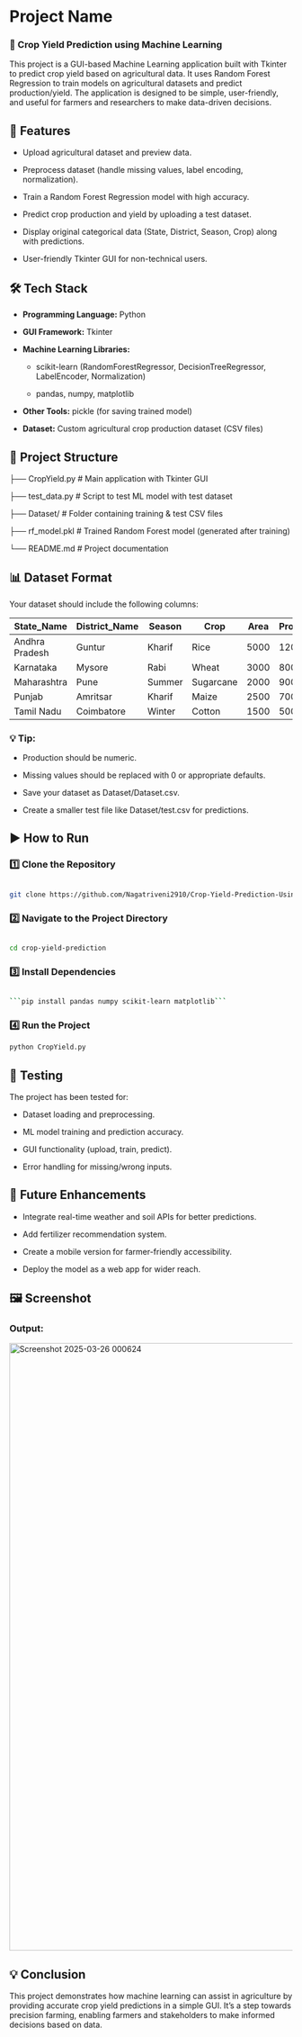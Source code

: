 <div align="left">

# Project Name

### 🌾 Crop Yield Prediction using Machine Learning

This project is a GUI-based Machine Learning application built with Tkinter to predict crop yield based on agricultural data. It uses Random Forest Regression to train models on agricultural datasets and predict production/yield. The application is designed to be simple, user-friendly, and useful for farmers and researchers to make data-driven decisions.

## 🚀 Features

* Upload agricultural dataset and preview data.

* Preprocess dataset (handle missing values, label encoding, normalization).

* Train a Random Forest Regression model with high accuracy.

* Predict crop production and yield by uploading a test dataset.

* Display original categorical data (State, District, Season, Crop) along with predictions.

* User-friendly Tkinter GUI for non-technical users.


## 🛠️ Tech Stack

* **Programming Language:** Python

* **GUI Framework:** Tkinter

* **Machine Learning Libraries:**

   * scikit-learn (RandomForestRegressor, DecisionTreeRegressor, LabelEncoder, Normalization)

    * pandas, numpy, matplotlib

* **Other Tools:** pickle (for saving trained model)

* **Dataset:** Custom agricultural crop production dataset (CSV files)

## 📂 Project Structure

├── CropYield.py         # Main application with Tkinter GUI

├── test_data.py         # Script to test ML model with test dataset

├── Dataset/             # Folder containing training & test CSV files

├── rf_model.pkl         # Trained Random Forest model (generated after training)

└── README.md            # Project documentation

## 📊 Dataset Format

Your dataset should include the following columns:

| State\_Name    | District\_Name | Season | Crop      | Area | Production |
| -------------- | -------------- | ------ | --------- | ---- | ---------- |
| Andhra Pradesh | Guntur         | Kharif | Rice      | 5000 | 12000      |
| Karnataka      | Mysore         | Rabi   | Wheat     | 3000 | 8000       |
| Maharashtra    | Pune           | Summer | Sugarcane | 2000 | 9000       |
| Punjab         | Amritsar       | Kharif | Maize     | 2500 | 7000       |
| Tamil Nadu     | Coimbatore     | Winter | Cotton    | 1500 | 5000       |

### 💡 Tip:

* Production should be numeric.

* Missing values should be replaced with 0 or appropriate defaults.

* Save your dataset as Dataset/Dataset.csv.

* Create a smaller test file like Dataset/test.csv for predictions.

## ▶️ How to Run

### 1️⃣ Clone the Repository

```bash

git clone https://github.com/Nagatriveni2910/Crop-Yield-Prediction-Using-Machine-Learning.git
```

### 2️⃣ Navigate to the Project Directory

```bash

cd crop-yield-prediction
```

### 3️⃣ Install Dependencies

```bash

```pip install pandas numpy scikit-learn matplotlib```
```

### 4️⃣ Run the Project

```bash
python CropYield.py
```

## 🧪 Testing

The project has been tested for:

* Dataset loading and preprocessing.

* ML model training and prediction accuracy.

* GUI functionality (upload, train, predict).

* Error handling for missing/wrong inputs.

## 🔮 Future Enhancements

* Integrate real-time weather and soil APIs for better predictions.

* Add fertilizer recommendation system.

* Create a mobile version for farmer-friendly accessibility.

* Deploy the model as a web app for wider reach.

## 🖼️ Screenshot

### Output: 

<img width="1920" height="1080" alt="Screenshot 2025-03-26 000624" src="https://github.com/user-attachments/assets/f31d0f6a-0f7a-4c45-96a4-63291b40c3ba" />

## 💡 Conclusion

This project demonstrates how machine learning can assist in agriculture by providing accurate crop yield predictions in a simple GUI. It’s a step towards precision farming, enabling farmers and stakeholders to make informed decisions based on data.

</div>
